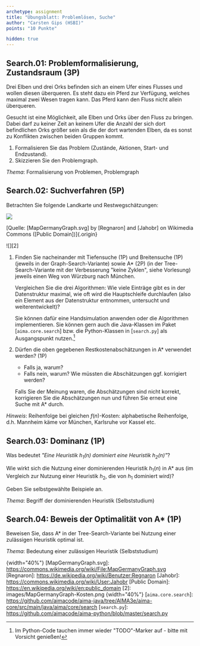 ```yaml
---
archetype: assignment
title: "Übungsblatt: Problemlösen, Suche"
author: "Carsten Gips (HSBI)"
points: "10 Punkte"

hidden: true
---
```


<!--  pandoc -s -f markdown -t markdown+smart-grid_tables-multiline_tables-simple_tables --columns=94 --reference-links=true  sheet-search.md  -o xxx.md  -->

## Search.01: Problemformalisierung, Zustandsraum (3P)

Drei Elben und drei Orks befinden sich an einem Ufer eines Flusses und wollen diesen
überqueren. Es steht dazu ein Pferd zur Verfügung, welches maximal zwei Wesen tragen kann. Das
Pferd kann den Fluss nicht allein überqueren.

Gesucht ist eine Möglichkeit, alle Elben und Orks über den Fluss zu bringen. Dabei darf zu
keiner Zeit an keinem Ufer die Anzahl der sich dort befindlichen Orks größer sein als die der
dort wartenden Elben, da es sonst zu Konflikten zwischen beiden Gruppen kommt.

1.  Formalisieren Sie das Problem (Zustände, Aktionen, Start- und Endzustand).
2.  Skizzieren Sie den Problemgraph.

*Thema*: Formalisierung von Problemen, Problemgraph

## Search.02: Suchverfahren (5P)

Betrachten Sie folgende Landkarte und Restwegschätzungen:

![][1]

[Quelle: [MapGermanyGraph.svg] by [Regnaron] and [Jahobr] on Wikimedia Commons ([Public
Domain])]{.origin}

![][2]

1.  Finden Sie nacheinander mit Tiefensuche (1P) und Breitensuche (1P) (jeweils in der
    Graph-Search-Variante) sowie A\* (2P) (in der Tree-Search-Variante mit der Verbesserung
    "keine Zyklen", siehe Vorlesung) jeweils einen Weg von Würzburg nach München.

    Vergleichen Sie die drei Algorithmen: Wie viele Einträge gibt es in der Datenstruktur
    maximal, wie oft wird die Hauptschleife durchlaufen (also ein Element aus der
    Datenstruktur entnommen, untersucht und weiterentwickelt)?

    Sie können dafür eine Handsimulation anwenden oder die Algorithmen implementieren. Sie
    können gern auch die Java-Klassen im Paket [`aima.core.search`] bzw. die Python-Klassen in
    [`search.py`] als Ausgangspunkt nutzen.[^1]

2.  Dürfen die oben gegebenen Restkostenabschätzungen in A\* verwendet werden? (1P)

    -   Falls ja, warum?
    -   Falls nein, warum? Wie müssten die Abschätzungen ggf. korrigiert werden?

    Falls Sie der Meinung waren, die Abschätzungen sind nicht korrekt, korrigieren Sie die
    Abschätzungen nun und führen Sie erneut eine Suche mit A\* durch.

*Hinweis*: Reihenfolge bei gleichen $f(n)$-Kosten: alphabetische Reihenfolge, d.h. Mannheim
käme vor München, Karlsruhe vor Kassel etc.

## Search.03: Dominanz (1P)

Was bedeutet *"Eine Heuristik $h_1(n)$ dominiert eine Heuristik $h_2(n)$"*?

Wie wirkt sich die Nutzung einer dominierenden Heuristik $h_1(n)$ in A\* aus (im Vergleich zur
Nutzung einer Heuristik $h_2$, die von $h_1$ dominiert wird)?

Geben Sie selbstgewählte Beispiele an.

*Thema*: Begriff der dominierenden Heuristik (Selbststudium)

## Search.04: Beweis der Optimalität von A\* (1P)

Beweisen Sie, dass A\* in der Tree-Search-Variante bei Nutzung einer zulässigen Heuristik
optimal ist.

*Thema*: Bedeutung einer zulässigen Heuristik (Selbststudium)

[^1]: Im Python-Code tauchen immer wieder "TODO"-Marker auf - bitte mit Vorsicht genießen!

  [1]: https://upload.wikimedia.org/wikipedia/commons/thumb/a/ad/MapGermanyGraph.svg/476px-MapGermanyGraph.svg.png
  {width="40%"}
  [MapGermanyGraph.svg]: https://commons.wikimedia.org/wiki/File:MapGermanyGraph.svg
  [Regnaron]: https://de.wikipedia.org/wiki/Benutzer:Regnaron
  [Jahobr]: https://commons.wikimedia.org/wiki/User:Jahobr
  [Public Domain]: https://en.wikipedia.org/wiki/en:public_domain
  [2]: images/MapGermanyGraph-Kosten.png {width="40%"}
  [`aima.core.search`]: https://github.com/aimacode/aima-java/tree/AIMA3e/aima-core/src/main/java/aima/core/search
  [`search.py`]: https://github.com/aimacode/aima-python/blob/master/search.py
